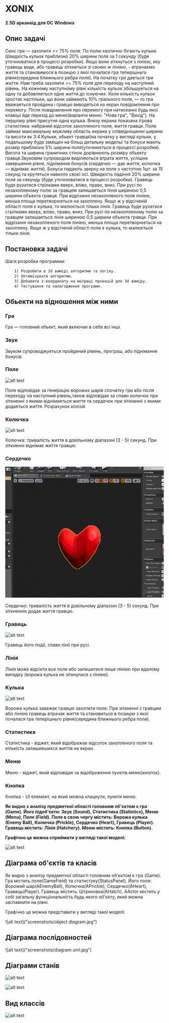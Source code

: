 # XONIX
**2.5D арканоід для ОС Windows**

## Опис задачi
Сенс гри — захопити >= 75% поля. По полю хаотично бігають кульки. Швидкiсть кульок приблизно 20% ширини поля за 1 секунду (буде уточнюватися в процессi розробки). Якщо вони зіткнуться з лінією, яку гравець веде, або гравець зiткнеться зi своею ж лiнiею, - втрачаємо життя та становимося в позицiю з якої почалася гра теперiшньго рiвня(середина ближнього ребра поля). На початку гри даеться три життя. Нам треба захопити >= 75% поля для переходу на наступний рівень. На кожному наступному рiвнi кiлькiсть кульок збiльшуеться на одну та добавляеться одне життя до iснуючих. Коли кiлькiсть кульок зростає настiльки, що вони займають 10% грального поля, — то гра вважаеться пройдена i гравцю виводеться на екран повiдомлення про перемогу. Пiсля повiдомлення про перемогу при натисканнi будь якої клавiшi йде перехiд до меню(варiанти меню: "Нова гра", "Вихiд"). На першому рiвнi присутня одна кулька. Внизу екрана показана ігрова статистика: набраний відсоток захопленого поля, життя гравця. Поле займає максимальну можливу область екрана у спiввiдношеннi ширини та висоти як 3:4.Кульки, обьект гравця(на початку у виглядi кульки, у подальшому буде замiщен на бiльш детальну модель) та бонуси мають розмiр приблизно 5% ширини поля(уточнюється в процессi розробки). Висота та ширина граничних стiнок дорiвнюють розмiру обьекту гравця.Звуковим супроводом виділяються втрата життя, успішне завершення рiвня, пiднiмання бонусiв (сердечко — дає життя, колючка — вiднiмає життя). Бонуси падають зверху на поле з частотою 1шт. за 15 секунд та крутяться навколо своєї оci. Швидкiсть падiння 20% ширини поля за секунду (буде уточнюватися в процессi розробки). Гравець буде рухатися стрiлками вверх, влiво, право, вниз. При русi по незахопленому полю за гравцем залишаеться лiнiя шириною 0,5 ширини объекта гравця. При вiдрiзаннi незахопленого поля лiнiею, менша площа перетворюеться на захоплену. Якщо ж у вiдciченiй областi поля є кулька, то малюється тiльки лiнiя.
Гравець буде рухатися стрiлками вверх, влiво, право, вниз. При русi по незахопленому полю за гравцем залишаеться лiнiя шириною 0,5 ширини объекта гравця. При вiдрiзаннi незахопленого поля лiнiею, менша площа перетворюеться на захоплену. Якщо ж у вiдciченiй областi поля є кулька, то малюється тiльки лiнiя.

## Постановка задачi
Шаги розробки программи:

        1) Розробити в 2d вимiрi алгоритми та логiку.
        2) Оптимiзувати алгоритми.
        3) Добавити z-координату на матрицi проекцiй для 3d вимiру.
        4) Тестування та налагодження програми. 

## Oбьекти на вiдношення мiж ними

### Гра

Гра — головний обьект, який включае в себе всi iншi.

### Звук

Звуком супроводжуеться пройдений рiвень, програш, або пiднiмання бонусiв

### Поле 
![alt text]("screenshots/field.jpg")

Поле  вiдповiдає за генерацiю ворожих шарiв спочатку гри або пiсля переходу на наступний рiвень,також вiдповiдае за спавн колючок при зiткненнi з якими вiднiмаеться життя та сердечок при зiткненнi з якими додаеться життя. Розрахунок колiзiй

### Колючка

![alt text]("screenshots/coluchka.jpg")

Колючка: тривалiсть життя в довiльному дiапазонi (3 - 5) секунд. При зiткненнi вiднiмає життя гравцю.

### Cердечко

![alt text](screenshots/heart.jpg "")

Cердечко: тривалiсть життя в довiльному дiапазонi (3 - 5) секунд. При зiткненнiє додає життя гравцю.

### Гравець

![alt text]("screenshots/player.jpg")

Гравець його подiї, спавн лiнiї при русi.

### Лiнiя

Лiнiя може вiдсiкти все поле або залишитися лише лiнiею при вдалому випадку (ворожа кулька не зiткнулася з лiнiею).

### Kулька 

![alt text]("screenshots/ball.jpg")

Ворожа кулька заважає гравцю захопити поле. При зiткненнi з гравцем або лiнiею гравець втрачає життя та становиться в позицiю з якої почалася гра теперiшньго рiвня(середина ближнього ребра поля).

### Статистика

 Статистика - вiджет, який вiдображае вiдсоток захопленого поля та кiлькiсть залишившихся життiв на екран.

### Меню

Меню - вiджет, який вiдповiдае за вiдображення пунктiв меню(кнопок).

### Кнопка

Кнопка - UI елемент, на який можна клацнути, пункти меню.



**Як видно з аналiзу предметної областi головним об'єктом є гра (Game). Його пiдоб'єкти: Звук (Sound), Статистика (Statistics), Меню (Menu),  Поле (Field). Поле в свою чергу містить: Ворожa кулькa (Enemy Ball), Колючка (Prickle), Cердечко (Heart), Гравець (Player). Гравець містить: Лiнiя (Hatchery). Mеню мiстить: Кнопка (Button).**


**Графiчно це можна сприймати у виглядi такої моделi:**
 
![alt text]("screenshots/diagram.jpg")

## Дiаграма об'єктiв та класiв

Як видно з аналiзу предметної областi головним об'єктом є гра (Game). Гра мiстить поле(GameField) та статистуку(StatusPanel). Його поля: Ворожий шар(AEnemyBall), Колючка(APrickle), Сердечко(AHeart), Гравець(Player). Гравець містить: Штриховка(AHatch). AActor мiстить у собi загальну функцiональнiсть будь якого об'єкту, який можна заспавнити на рiвнi.

Графiчно це можна представити у виглядi такої моделi:
 
![alt text]("screenshots/object diagram.jpg")

## Дiаграма послiдовностей
 
![alt text]("screenshots/diagram uml.jpg")

## Дiаграми станiв
 
![alt text]("screenshots/dgst1.jpg")
 
![alt text]("screenshots/dgst2.jpg")

## Вид классiв

![alt text]("screenshots/class.png")






